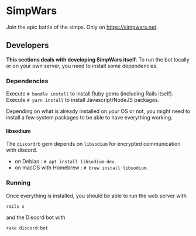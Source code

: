 # SimpWars

Join the epic battle of the simps. Only on https://simpwars.net.

## Developers

**This sections deals with developing SimpWars itself.**
To run the bot locally or on your own server, you need to install some dependencies.

### Dependencies

Execute `# bundle install` to install Ruby gems (including Rails itself).
Execute `# yarn install` to install Javascript/NodeJS packages.

Depending on what is already installed on your OS or not, you might need to install a few system packages to be able to have everything working.

#### libsodium

The `discordrb` gem depends on `libsodium` for encrypted communication with discord.

* on Debian : `# apt install libsodium-dev`.
* on macOS with Homebrew : `# brew install libsodium`.

### Running

Once everything is installed, you should be able to run the web server with

```
rails s
```

and the Discord bot with

```
rake discord:bot
```